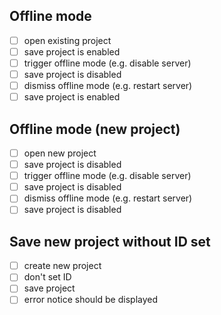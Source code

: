 ## Offline mode

* [ ] open existing project
* [ ] save project is enabled 
* [ ] trigger offline mode (e.g. disable server)
* [ ] save project is disabled
* [ ] dismiss offline mode (e.g. restart server)
* [ ] save project is enabled

## Offline mode (new project)

* [ ] open new project
* [ ] save project is disabled 
* [ ] trigger offline mode (e.g. disable server)
* [ ] save project is disabled
* [ ] dismiss offline mode (e.g. restart server)
* [ ] save project is disabled

## Save new project without ID set

* [ ] create new project
* [ ] don't set ID
* [ ] save project
* [ ] error notice should be displayed